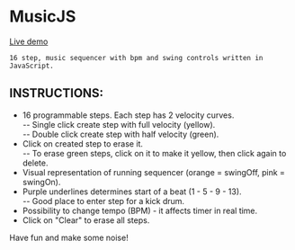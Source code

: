 # MusicJS  
[Live demo](https://musicjs.netlify.app/)

    16 step, music sequencer with bpm and swing controls written in JavaScript.  

## INSTRUCTIONS:  

- 16 programmable steps. Each step has 2 velocity curves.  
--  Single click create step with full velocity (yellow).   
--  Double click create step with half velocity (green).    
- Click on created step to erase it.   
--  To erase green steps, click on it to make it yellow, then click again to delete.  
- Visual representation of running sequencer (orange = swingOff, pink = swingOn).  
- Purple underlines determines start of a beat (1 - 5 - 9 - 13).  
--  Good place to enter step for a kick drum.  
- Possibility to change tempo (BPM) - it affects timer in real time.  
- Click on "Clear" to erase all steps.  

Have fun and make some noise!    

